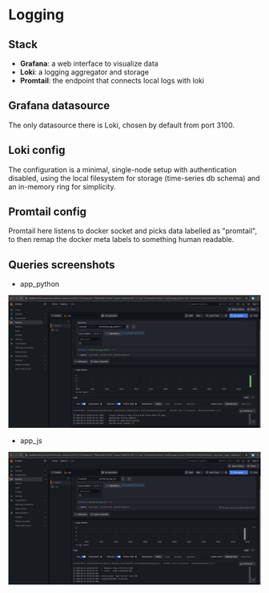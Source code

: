 # Logging

## Stack

- **Grafana**: a web interface to visualize data
- **Loki**: a logging aggregator and storage
- **Promtail**: the endpoint that connects local logs with loki

## Grafana datasource

The only datasource there is Loki, chosen by default from port 3100.

## Loki config

The configuration is a minimal, single-node setup with authentication disabled, using the local filesystem for storage (time-series db schema) and an in-memory ring for simplicity.

## Promtail config

Promtail here listens to docker socket and picks data labelled as "promtail", to then remap the docker meta labels to something human readable.

## Queries screenshots

- app_python

![querying app_python](screenshots/app_python-loki.png)

- app_js

![querying app_js](screenshots/app_js-loki.png)
